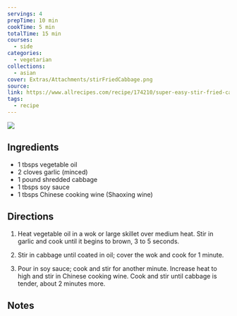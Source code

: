```yaml
---
servings: 4
prepTime: 10 min
cookTime: 5 min
totalTime: 15 min
courses:
  - side
categories:
  - vegetarian
collections:
  - asian
cover: Extras/Attachments/stirFriedCabbage.png
source:
link: https://www.allrecipes.com/recipe/174210/super-easy-stir-fried-cabbage/
tags:
  - recipe
---
```


![](Extras/Attachments/stirFriedCabbage.png)


## Ingredients

- 1 tbsps vegetable oil
- 2 cloves garlic (minced)
- 1 pound shredded cabbage
- 1 tbsps soy sauce
- 1 tbsps Chinese cooking wine (Shaoxing wine)


## Directions

1. Heat vegetable oil in a wok or large skillet over medium heat. Stir in garlic and cook until it begins to brown, 3 to 5 seconds.

2. Stir in cabbage until coated in oil; cover the wok and cook for 1 minute.

3. Pour in soy sauce; cook and stir for another minute. Increase heat to high and stir in Chinese cooking wine. Cook and stir until cabbage is tender, about 2 minutes more.


## Notes
